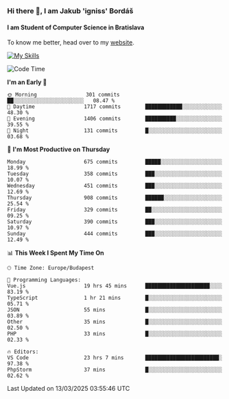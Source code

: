 ### Hi there 👋, I am Jakub 'igniss' Bordáš

#### I am Student of Computer Science in Bratislava
To know me better, head over to my [website](https://bordas.sk).

[![My Skills](https://skillicons.dev/icons?i=js,typescript,html,css,figma,svelte,vue,next,postgresql,nest,express,nodejs)](https://bordas.sk)


<!--START_SECTION:waka-->
![Code Time](http://img.shields.io/badge/Code%20Time-1%2C722%20hrs%2051%20mins-blue)

**I'm an Early 🐤** 

```text
🌞 Morning                301 commits         ██░░░░░░░░░░░░░░░░░░░░░░░   08.47 % 
🌆 Daytime                1717 commits        ████████████░░░░░░░░░░░░░   48.30 % 
🌃 Evening                1406 commits        ██████████░░░░░░░░░░░░░░░   39.55 % 
🌙 Night                  131 commits         █░░░░░░░░░░░░░░░░░░░░░░░░   03.68 % 
```
📅 **I'm Most Productive on Thursday** 

```text
Monday                   675 commits         █████░░░░░░░░░░░░░░░░░░░░   18.99 % 
Tuesday                  358 commits         ███░░░░░░░░░░░░░░░░░░░░░░   10.07 % 
Wednesday                451 commits         ███░░░░░░░░░░░░░░░░░░░░░░   12.69 % 
Thursday                 908 commits         ██████░░░░░░░░░░░░░░░░░░░   25.54 % 
Friday                   329 commits         ██░░░░░░░░░░░░░░░░░░░░░░░   09.25 % 
Saturday                 390 commits         ███░░░░░░░░░░░░░░░░░░░░░░   10.97 % 
Sunday                   444 commits         ███░░░░░░░░░░░░░░░░░░░░░░   12.49 % 
```


📊 **This Week I Spent My Time On** 

```text
🕑︎ Time Zone: Europe/Budapest

💬 Programming Languages: 
Vue.js                   19 hrs 45 mins      █████████████████████░░░░   83.19 % 
TypeScript               1 hr 21 mins        █░░░░░░░░░░░░░░░░░░░░░░░░   05.71 % 
JSON                     55 mins             █░░░░░░░░░░░░░░░░░░░░░░░░   03.89 % 
Other                    35 mins             █░░░░░░░░░░░░░░░░░░░░░░░░   02.50 % 
PHP                      33 mins             █░░░░░░░░░░░░░░░░░░░░░░░░   02.33 % 

🔥 Editors: 
VS Code                  23 hrs 7 mins       ████████████████████████░   97.38 % 
PhpStorm                 37 mins             █░░░░░░░░░░░░░░░░░░░░░░░░   02.62 % 
```


 Last Updated on 13/03/2025 03:55:46 UTC
<!--END_SECTION:waka-->
